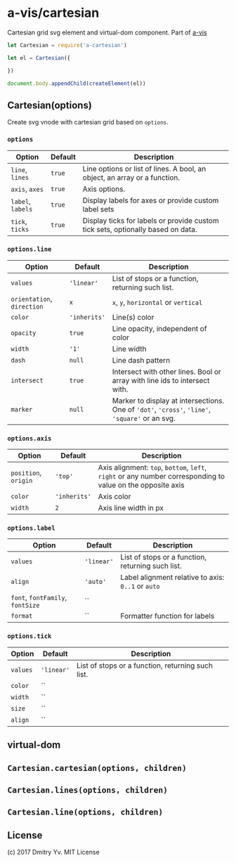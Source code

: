 # a-vis/cartesian

Cartesian grid svg element and virtual-dom component. Part of [a-vis](https://github.com/a-vis/a-vis)

```js
let Cartesian = require('a-cartesian')

let el = Cartesian({

})

document.body.appendChild(createElement(el))
```

## Cartesian(options)

Create svg vnode with cartesian grid based on `options`.

### `options`

Option | Default | Description
---|---|---
`line`, `lines` | `true` | Line options or list of lines. A bool, an object, an array or a function.
`axis`, `axes` | `true` | Axis options.
`label`, `labels` | `true` | Display labels for axes or provide custom label sets
`tick`, `ticks` | `true` | Display ticks for labels or provide custom tick sets, optionally based on data.

### `options.line`

Option | Default | Description
---|---|---
`values` | `'linear'` | List of stops or a function, returning such list.
`orientation`, `direction` | `x` | `x`, `y`, `horizontal` or `vertical`
`color` | `'inherits'` | Line(s) color
`opacity` | `true` | Line opacity, independent of color
`width` | `'1'` | Line width
`dash` | `null` | Line dash pattern
`intersect` | `true` | Intersect with other lines. Bool or array with line ids to intersect with.
`marker` | `null` | Marker to display at intersections. One of `'dot'`, `'cross'`, `'line'`, `'square'` or an svg.

### `options.axis`

Option | Default | Description
---|---|---
`position`, `origin` | `'top'` | Axis alignment: `top`, `bottom`, `left`, `right` or any number corresponding to value on the opposite axis
`color` | `'inherits'` | Axis color
`width` | `2` | Axis line width in px

### `options.label`

Option | Default | Description
---|---|---
`values` | `'linear'` | List of stops or a function, returning such list.
`align` | `'auto'` | Label alignment relative to axis: `0..1` or `auto`
`font`, `fontFamily`, `fontSize` | `` |
`format` | `` | Formatter function for labels

### `options.tick`

Option | Default | Description
---|---|---
`values` | `'linear'` | List of stops or a function, returning such list.
`color` | `` |
`width` | `` |
`size` | `` |
`align` | `` |


## virtual-dom

## `Cartesian.cartesian(options, children)`
## `Cartesian.lines(options, children)`
## `Cartesian.line(options, children)`


## License

(c) 2017 Dmitry Yv. MIT License
